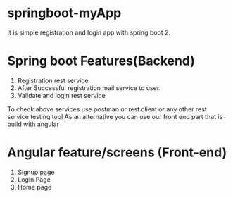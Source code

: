 # springboot-myApp
It is simple registration and login app with spring boot 2. 

# Spring boot Features(Backend)
1. Registration rest service
2. After Successful registration mail service to user.
3. Validate and login rest service

To check above services use postman or rest client or any other rest service testing tool
As an alternative you can use our front end part that is build with angular
# Angular feature/screens (Front-end)

1. Signup page
2. Login Page
3. Home page
